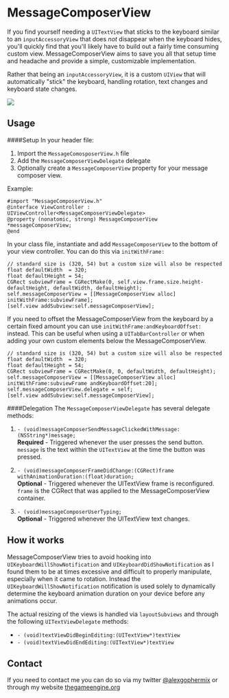 MessageComposerView
===================

If you find yourself needing a `UITextView` that sticks to the keyboard similar to an `inputAccessoryView` that does *not* disappear when the keyboard hides, you'll quickly find that you'll likely have to build out a fairly time consuming custom view. MessageComposerView aims to save you all that setup time and headache and provide a simple, customizable implementation.

Rather that being an `inputAccessoryView`, it is a custom `UIView` that will automatically "stick" the keyboard, handling rotation, text changes and keyboard state changes.

![](http://www.thegameengine.org/wp-content/uploads/2013/11/message_composer_quad_1.jpg)

Usage
-----
####Setup
In your header file:

1. Import the `MessageComosposerView.h` file
2. Add the `MessageComposerViewDelegate` delegate
3. Optionally create a `MessageComposerView` property for your message composer view.

Example:

    #import "MessageComposerView.h"
    @interface ViewController : UIViewController<MessageComposerViewDelegate>
    @property (nonatomic, strong) MessageComposerView *messageComposerView;
    @end

In your class file, instantiate and add `MessageComposerView` to the bottom of your view controller. You can do this via `initWithFrame:`

    // standard size is (320, 54) but a custom size will also be respected
    float defaultWidth  = 320;
    float defaultHeight = 54;
    CGRect subviewFrame = CGRectMake(0, self.view.frame.size.height-defaultHeight, defaultWidth, defaultHeight);
    self.messageComposerView = [[MessageComposerView alloc] initWithFrame:subviewFrame];
    [self.view addSubview:self.messageComposerView];

If you need to offset the MessageComposerView from the keyboard by a certain fixed amount you can use `initWithFrame:andKeyboardOffset:` instead. This can be useful when using a `UITabBarController` or when adding your own custom elements below the MessageComposerView.

    // standard size is (320, 54) but a custom size will also be respected
    float defaultWidth  = 320;
    float defaultHeight = 54;
    CGRect subviewFrame = CGRectMake(0, 0, defaultWidth, defaultHeight);
    self.messageComposerView = [[MessageComposerView alloc] initWithFrame:subviewFrame andKeyboardOffset:20];
    self.messageComposerView.delegate = self;
    [self.view addSubview:self.messageComposerView];

####Delegation
The `MessageComposerViewDelegate` has several delegate methods:

1. `- (void)messageComposerSendMessageClickedWithMessage:(NSString*)message;`  
**Required** - Triggered whenever the user presses the send button. `message` is the text within the `UITextView` at the time the button was pressed.

2. `- (void)messageComposerFrameDidChange:(CGRect)frame withAnimationDuration:(float)duration;`  
**Optional** - Triggered whenever the UITextView frame is reconfigured. `frame` is the CGRect that was applied to the MessageComposerView container.

3. `- (void)messageComposerUserTyping;`  
**Optional** - Triggered whenever the UITextView text changes.

How it works
------------

MessageComposerView tries to avoid hooking into `UIKeyboardWillShowNotification` and `UIKeyboardDidShowNotification` as I found them to be at times excessive and difficult to properly manipulate, especially when it came to rotation.
Instead the `UIKeyboardWillShowNotification` notification is used solely to dynamically determine the keyboard animation duration on your device before any animations occur.

The actual resizing of the views is handled via `layoutSubviews` and through the following `UITextViewDelegate` methods:

* `- (void)textViewDidBeginEditing:(UITextView*)textView`
* `- (void)textViewDidEndEditing:(UITextView*)textView` 

Contact
-------

If you need to contact me you can do so via my twitter [@alexgophermix](https://twitter.com/alexgophermix) or through my website [thegameengine.org](http://www.thegameengine.org/)
